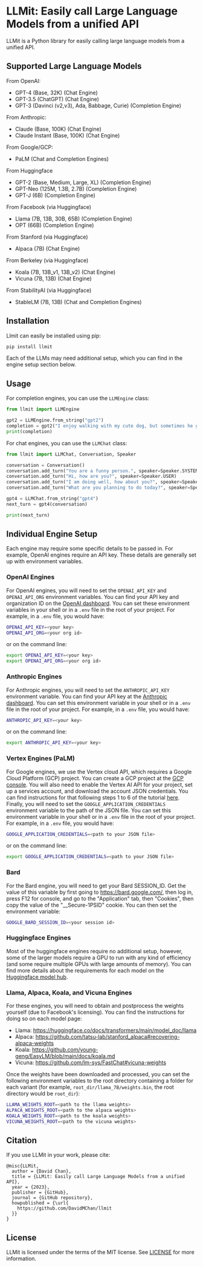 # LLMit: Easily call Large Language Models from a unified API

LLMit is a Python library for easily calling large language models from a unified API.

## Supported Large Language Models

From OpenAI:
- GPT-4 (Base, 32K) (Chat Engine)
- GPT-3.5 (ChatGPT) (Chat Engine)
- GPT-3 (Davinci (v2,v3), Ada, Babbage, Curie) (Completion Engine)

From Anthropic:
- Claude (Base, 100K) (Chat Engine)
- Claude Instant (Base, 100K) (Chat Engine)

From Google/GCP:
- PaLM (Chat and Completion Engines)

From Huggingface
- GPT-2 (Base, Medium, Large, XL) (Completion Engine)
- GPT-Neo (125M, 1.3B, 2.7B) (Completion Engine)
- GPT-J (6B) (Completion Engine)

From Facebook (via Huggingface)
- Llama (7B, 13B, 30B, 65B) (Completion Engine)
- OPT (66B) (Completion Engine)

From Stanford (via Huggingface)
- Alpaca (7B) (Chat Engine)

From Berkeley (via Huggingface)
- Koala (7B, 13B_v1, 13B_v2) (Chat Engine)
- Vicuna (7B, 13B) (Chat Engine)

From StabilityAI (via Huggingface)
- StableLM (7B, 13B) (Chat and Completion Engines)


## Installation

Llmit can easily be installed using pip:
```bash
pip install llmit
```

Each of the LLMs may need additional setup, which you can find in the engine setup section below.



## Usage

For completion engines, you can use the `LLMEngine` class:
```python
from llmit import LLMEngine

gpt2 = LLMEngine.from_string("gpt2")
completion = gpt2("I enjoy walking with my cute dog, but sometimes he gets scared and")
print(completion)
```

For chat engines, you can use the `LLMChat` class:
```python
from llmit import LLMChat, Conversation, Speaker

conversation = Conversation()
conversation.add_turn("You are a funny person.", speaker=Speaker.SYSTEM)
conversation.add_turn("Hi, how are you?", speaker=Speaker.USER)
conversation.add_turn("I am doing well, how about you?", speaker=Speaker.AI)
conversation.add_turn("What are you planning to do today?", speaker=Speaker.USER)

gpt4 = LLMChat.from_string("gpt4")
next_turn = gpt4(conversation)

print(next_turn)
```


## Individual Engine Setup

Each engine may require some specific details to be passed in. For example, OpenAI engines require an API key. These
details are generally set up with environment variables.

### OpenAI Engines

For OpenAI engines, you will need to set the `OPENAI_API_KEY` and `OPENAI_API_ORG` environment variables. You can find
your API key and organization ID on the [OpenAI dashboard](https://platform.openai.com/). You can set these environment
variables in your shell or in a `.env` file in the root of your project. For example, in a `.env` file, you would have:
```bash
OPENAI_API_KEY=<your key>
OPENAI_API_ORG=<your org id>
```
or on the command line:
```bash
export OPENAI_API_KEY=<your key>
export OPENAI_API_ORG=<your org id>
```

### Anthropic Engines
For Anthropic engines, you will need to set the `ANTHROPIC_API_KEY` environment variable. You can find your API key at
the [Anthropic dashboard](https://console.anthropic.com/account/keys). You can set this environment variable in
your shell or in a `.env` file in the root of your project. For example, in a `.env` file, you would have:
```bash
ANTHROPIC_API_KEY=<your key>
```
or on the command line:
```bash
export ANTHROPIC_API_KEY=<your key>
```

### Vertex Engines (PaLM)
For Google engines, we use the Vertex cloud API, which requires a Google Cloud Platform (GCP) project. You can create a
GCP project at the [GCP console](https://console.cloud.google.com/). You will also need to enable the Vertex AI API for
your project, set up a services account, and download the account JSON credentials. You can find instructions for that
following steps 1 to 6 of the tutorial  [here](https://cloud.google.com/vertex-ai/docs/tutorials/image-recognition-automl).
Finally, you will need to set the `GOOGLE_APPLICATION_CREDENTIALS` environment variable to the path of the JSON file.
You can set this environment variable in your shell or in a `.env` file in the root of your project. For example, in a
`.env` file, you would have:
```bash
GOOGLE_APPLICATION_CREDENTIALS=<path to your JSON file>
```
or on the command line:
```bash
export GOOGLE_APPLICATION_CREDENTIALS=<path to your JSON file>
```

### Bard
For the Bard engine, you will need to get your Bard SESSION_ID.  Get the value of this variable by first going to
https://bard.google.com/, then log in, press F12 for console, and go to the "Application" tab, then "Cookies",
then copy the value of the "__Secure-1PSID" cookie. You can then set the environment variable:
```bash
GOOGLE_BARD_SESSION_ID=<your session id>
```

### Huggingface Engines
Most of the huggingface engines require no additional setup, however, some of the larger models require a GPU to run
with any kind of efficiency (and some require multiple GPUs with large amounts of memory). You can find more details
about the requirements for each model on the [Huggingface model hub](https://huggingface.co/models).

### Llama, Alpaca, Koala, and Vicuna Engines
For these engines, you will need to obtain and postprocess the weights yourself (due to Facebook's licensing). You can
find the instructions for doing so on each model page:
- Llama: https://huggingface.co/docs/transformers/main/model_doc/llama
- Alpaca: https://github.com/tatsu-lab/stanford_alpaca#recovering-alpaca-weights
- Koala: https://github.com/young-geng/EasyLM/blob/main/docs/koala.md
- Vicuna: https://github.com/lm-sys/FastChat#vicuna-weights

Once the weights have been downloaded and processed, you can set the following environment variables to the root
directory containing a folder for each variant (for example, `root_dir/llama_7B/weights.bin`, the root directory would
be `root_dir`):
```bash
LLAMA_WEIGHTS_ROOT=<path to the llama weights>
ALPACA_WEIGHTS_ROOT=<path to the alpaca weights>
KOALA_WEIGHTS_ROOT=<path to the koala weights>
VICUNA_WEIGHTS_ROOT=<path to the vicuna weights>
```

## Citation

If you use LLMit in your work, please cite:

```
@misc{LLMit,
  author = {David Chan},
  title = {LLMit: Easily call Large Language Models from a unified API},
  year = {2023},
  publisher = {GitHub},
  journal = {GitHub repository},
  howpublished = {\url{
    https://github.com/DavidMChan/llmit
  }}
}
```

## License

LLMit is licensed under the terms of the MIT license. See [LICENSE](LICENSE) for more information.

